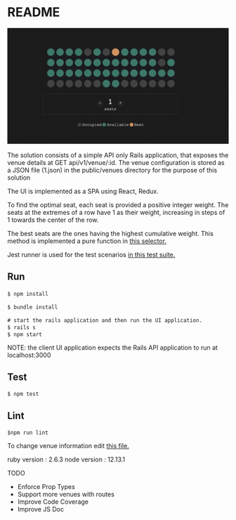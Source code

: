 # README

![](demo.gif)

The solution consists of a simple API only Rails application, that exposes the venue details at GET api/v1/venue/:id.
The venue configuration is stored as a JSON file (1.json) in the public/venues directory for the purpose of this solution

The UI is implemented as a SPA using React, Redux. 

To find the optimal seat, each seat is provided a positive integer weight. The seats at the extremes of a row have 1 as 
their weight, increasing in steps of 1 towards the center of the row.

The best seats are the ones having the highest cumulative weight. This method is implemented a pure function in [this selector.](ui/selectors/seat.selector.js)  

Jest runner is used for the test scenarios [ in this test suite.](ui/selectors/seat.selector.spec.js)  


## Run

```
$ npm install
```
```
$ bundle install
```
```
# start the rails application and then run the UI application.
$ rails s
$ npm start
``` 
NOTE: the client UI application expects the Rails API application to run at localhost:3000

## Test

```
$ npm test
```

## Lint

```
$npm run lint
``` 

To change venue information edit [this file.](public/venues/1.json)

ruby version : 2.6.3
node version : 12.13.1


TODO
* Enforce Prop Types
* Support more venues with routes
* Improve Code Coverage
* Improve JS Doc
